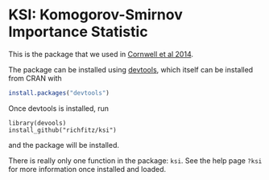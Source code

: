 # KSI: Komogorov-Smirnov Importance Statistic

This is the package that we used in [Cornwell et al 2014](10.1111/1365-2745.12208).

The package can be installed using [devtools](https://github.com/hadley/devtools), which itself can be installed from CRAN with

```r
install.packages("devtools")
```

Once devtools is installed, run

```
library(devools)
install_github("richfitz/ksi")
```

and the package will be installed.

There is really only one function in the package: `ksi`.  See the help page `?ksi` for more information once installed and loaded.
